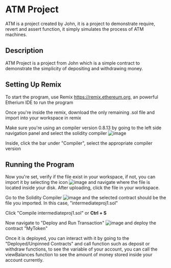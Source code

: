 # ATM Project
ATM is a project created by John, it is a project to demonstrate require, revert and assert function, it simply simulates the process of ATM machines.
## Description
ATM Project is a project from John which is a simple contract to demonstrate the simplicity of depositing and withdrawing money.

## Setting Up Remix
To start the program, use Remix https://remix.ethereum.org, an powerful Etherium IDE to run the program

Once you're inside the remix, download the only remaining .sol file and import into your workspace in remix

Make sure you're using an compiler version 0.8.13 by going to the left side navigation panel and select the solidity compiler ![image](https://github.com/brad12345678901/TAC-Solidity/assets/90821323/f162525b-5b36-4c18-9124-8cfe4b685d35)

Inside, click the bar under "Compiler", select the appropriate compiler version
## Running the Program
Now you're set, verify if the file exist in your workspace, if not, you can import it by selecting the icon ![image](https://github.com/brad12345678901/TAC-Solidity/assets/90821323/d3d418dd-7454-4917-8de6-ad1f1321344c)  and navigate where the file is located inside
your disk. After uploading, click the file in your workspace.

Go to the Solidity Compiler ![image](https://github.com/brad12345678901/TAC-Solidity/assets/90821323/5546c4df-222f-4f56-b21c-8e8d497ea11b) and the selected contract should be the file you imported. In this case, "intermediateproj1.sol"

Click "Compile intermediateproj1.sol" or <b>Ctrl + S </b>

Now navigate to "Deploy and Run Transaction" ![image](https://github.com/brad12345678901/TAC-Solidity/assets/90821323/d736eed0-98e0-4f83-8bf9-ccab5dce70c3) and deploy the contract "MyToken"

Once it is deployed, you can interact with it by going to the "Deployed/Unpinned Contracts" and call function such as deposit or withdraw functions, to see the variable of your account, you can call the viewBalances function to see the amount of money stored inside your account currently.
